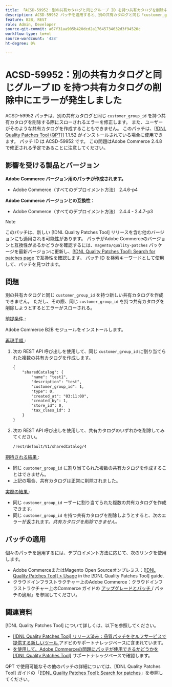 ```yaml
---
title: 「ACSD-59952：別の共有カタログと同じグループ ID を持つ共有カタログを削除中にエラーが発生する」
description: ACSD-59952 パッチを適用すると、別の共有カタログと同じ「customer_group_id」を持つ共有カタログを削除するとエラーがスローされるAdobe Commerceの問題を修正できます。
feature: B2B, REST
role: Admin, Developer
source-git-commit: a67f31aa905b420dcd2a17645734632d3f94520c
workflow-type: tm+mt
source-wordcount: '428'
ht-degree: 0%

---
```



# ACSD-59952：別の共有カタログと同じグループ ID を持つ共有カタログの削除中にエラーが発生しました

ACSD-59952 パッチは、別の共有カタログと同じ `customer_group_id` を持つ共有カタログを削除する際にスローされるエラーを修正します。 また、ユーザーがそのような共有カタログを作成することもできません。 このパッチは、[[!DNL Quality Patches Tool (QPT)]](https://experienceleague.adobe.com/ja/docs/commerce-knowledge-base/kb/announcements/commerce-announcements/magento-quality-patches-released-new-tool-to-self-serve-quality-patches) 1.1.52 がインストールされている場合に使用できます。 パッチ ID は ACSD-59952 です。 この問題はAdobe Commerce 2.4.8 で修正される予定であることに注意してください。

## 影響を受ける製品とバージョン

**Adobe Commerce バージョン用のパッチが作成されます。**

* Adobe Commerce（すべてのデプロイメント方法） 2.4.6-p4

**Adobe Commerce バージョンとの互換性：**

* Adobe Commerce（すべてのデプロイメント方法） 2.4.4 - 2.4.7-p3

>[!NOTE]
>
>このパッチは、新しい [!DNL Quality Patches Tool] リリースを含む他のバージョンにも適用される可能性があります。 パッチがAdobe Commerceのバージョンと互換性があるかどうかを確認するには、`magento/quality-patches` パッケージを最新バージョンに更新し、[[!DNL Quality Patches Tool]: Search for patches page](https://experienceleague.adobe.com/tools/commerce-quality-patches/index.html?lang=ja) で互換性を確認します。 パッチ ID を検索キーワードとして使用して、パッチを見つけます。

## 問題

別の共有カタログと同じ `customer_group_id` を持つ新しい共有カタログを作成できません。 ただし、その際、同じ `customer_group_id` を持つ共有カタログを削除しようとするとエラーがスローされる。

<u> 前提条件 </u>:

Adobe Commerce B2B モジュールをインストールします。

<u> 再現手順 </u>:

1. 次の REST API 呼び出しを使用して、同じ `customer_group_id` に割り当てられた複数の共有カタログを作成します。

   ```REST
   {
       "sharedCatalog": {
           "name": "test1",
           "description": "test",
           "customer_group_id": 1,
           "type": 0,
           "created_at": "03:11:00",
           "created_by": 1,
           "store_id": 0,
           "tax_class_id": 3
       }
   }
   ```

1. 次の REST API 呼び出しを使用して、共有カタログのいずれかを削除してみてください。

   ```REST
   /rest/default/V1/sharedCatalog/4
   ```

<u> 期待される結果 </u>:

* 同じ `customer_group_id` に割り当てられた複数の共有カタログを作成することはできません。
* 上記の場合、共有カタログは正常に削除されました。

<u> 実際の結果 </u>:

* 同じ `customer_group_id` ーザーに割り当てられた複数の共有カタログを作成できます。
* 同じ `customer_group_id` を持つ共有カタログを削除しようとすると、次のエラーが返されます。*共有カタログを削除できません*。

## パッチの適用

個々のパッチを適用するには、デプロイメント方法に応じて、次のリンクを使用します。

* Adobe CommerceまたはMagento Open Sourceオンプレミス：[[!DNL Quality Patches Tool] > Usage](/help/tools/quality-patches-tool/usage.md) in the [!DNL Quality Patches Tool] guide.
* クラウドインフラストラクチャー上のAdobe Commerce：クラウドインフラストラクチャー上のCommerce ガイドの [ アップグレードとパッチ ](https://experienceleague.adobe.com/docs/commerce-cloud-service/user-guide/develop/upgrade/apply-patches.html?lang=ja)/ パッチの適用」を参照してください。

## 関連資料

[!DNL Quality Patches Tool] について詳しくは、以下を参照してください。

* [[!DNL Quality Patches Tool]  リリース済み：品質パッチをセルフサービスで提供する新しいツール ](https://experienceleague.adobe.com/ja/docs/commerce-knowledge-base/kb/announcements/commerce-announcements/magento-quality-patches-released-new-tool-to-self-serve-quality-patches) アドビのサポートナレッジベースに含まれています。
* [ を使用して、Adobe Commerceの問題にパッチが使用できるかどうかを  [!DNL Quality Patches Tool]](/help/tools/quality-patches-tool/patches-available-in-qpt/check-patch-for-magento-issue-with-magento-quality-patches.md) サポートナレッジベースで確認します。

QPT で使用可能なその他のパッチの詳細については、[!DNL Quality Patches Tool] ガイドの「[[!DNL Quality Patches Tool]: Search for patches](https://experienceleague.adobe.com/tools/commerce-quality-patches/index.html?lang=ja)」を参照してください。
